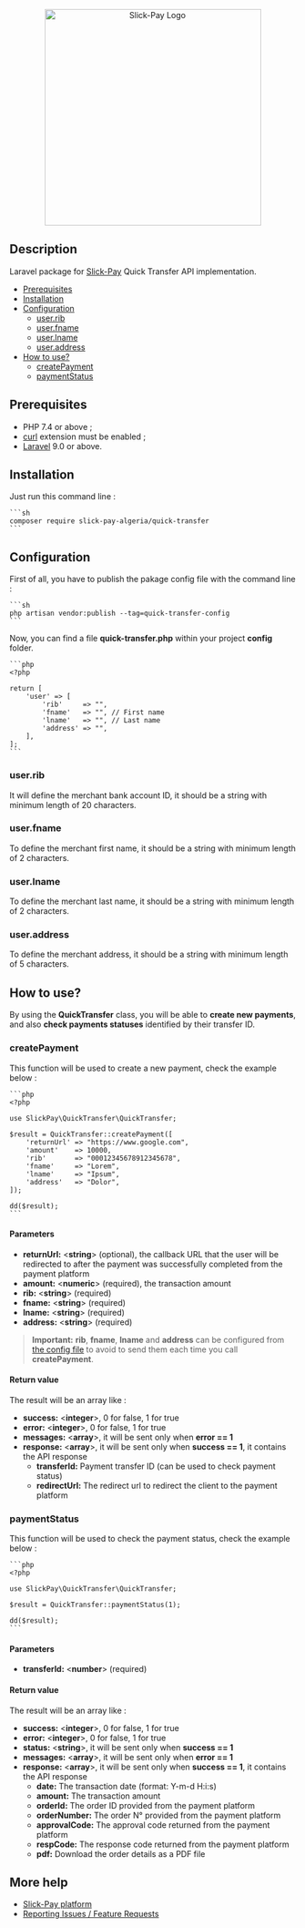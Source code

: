 <p align="center"><a href="https://slick-pay.com" target="_blank"><img src="https://azimutbscenter.com/logos/slick-pay.png" width="380" height="auto" alt="Slick-Pay Logo"></a></p>

## Description

Laravel package for [Slick-Pay](https://slick-pay.com) Quick Transfer API implementation.

* [Prerequisites](#prerequisites)
* [Installation](#installation)
* [Configuration](#configuration)
    * [user.rib](#user.rib)
    * [user.fname](#user.fname)
    * [user.lname](#user.lname)
    * [user.address](#user.address)
* [How to use?](#how-to-use)
    * [createPayment](#createPayment)
    * [paymentStatus](#checkStatus)

## Prerequisites

   - PHP 7.4 or above ;
   - [curl](https://secure.php.net/manual/en/book.curl.php) extension must be enabled ;
   - [Laravel](https://laravel.com) 9.0 or above.

## Installation

Just run this command line :

    ```sh
	composer require slick-pay-algeria/quick-transfer
    ```

## Configuration

First of all, you have to publish the pakage config file with the command line :

    ```sh
    php artisan vendor:publish --tag=quick-transfer-config
    ```

Now, you can find a file **quick-transfer.php** within your project **config** folder.

    ```php
    <?php

    return [
        'user' => [
            'rib'     => "",
            'fname'   => "", // First name
            'lname'   => "", // Last name
            'address' => "",
        ],
    ];
    ```

### user.rib

It will define the merchant bank account ID, it should be a string with minimum length of 20 characters.

### user.fname

To define the merchant first name, it should be a string with minimum length of 2 characters.

### user.lname

To define the merchant last name, it should be a string with minimum length of 2 characters.

### user.address

To define the merchant address, it should be a string with minimum length of 5 characters.

## How to use?

By using the **QuickTransfer** class, you will be able to **create new payments**, and also **check payments statuses** identified by their transfer ID.

### createPayment

This function will be used to create a new payment, check the example below :

    ```php
    <?php

    use SlickPay\QuickTransfer\QuickTransfer;

    $result = QuickTransfer::createPayment([
        'returnUrl' => "https://www.google.com",
        'amount'    => 10000,
        'rib'       => "00012345678912345678",
        'fname'     => "Lorem",
        'lname'     => "Ipsum",
        'address'   => "Dolor",
    ]);

    dd($result);
    ```

#### Parameters

* **returnUrl:** <**string**> (optional), the callback URL that the user will be redirected to after the payment was successfully completed from the payment platform
* **amount:** <**numeric**> (required), the transaction amount
* **rib:** <**string**> (required)
* **fname:** <**string**> (required)
* **lname:** <**string**> (required)
* **address:** <**string**> (required)

> **Important:** **rib**, **fname**, **lname** and **address** can be configured from [the config file](#configuration) to avoid to send them each time you call **createPayment**.

#### Return value

The result will be an array like : 

* **success:** <**integer**>, 0 for false, 1 for true
* **error:** <**integer**>, 0 for false, 1 for true
* **messages:** <**array**>, it will be sent only when **error == 1**
* **response:** <**array**>, it will be sent only when **success == 1**, it contains the API response
    * **transferId:** Payment transfer ID (can be used to check payment status)
    * **redirectUrl:** The redirect url to redirect the client to the payment platform

### paymentStatus

This function will be used to check the payment status, check the example below :

    ```php
    <?php

    use SlickPay\QuickTransfer\QuickTransfer;

    $result = QuickTransfer::paymentStatus(1);

    dd($result);
    ```

#### Parameters

* **transferId:** <**number**> (required)

#### Return value

The result will be an array like : 

* **success:** <**integer**>, 0 for false, 1 for true
* **error:** <**integer**>, 0 for false, 1 for true
* **status:** <**string**>, it will be sent only when **success == 1**
* **messages:** <**array**>, it will be sent only when **error == 1**
* **response:** <**array**>, it will be sent only when **success == 1**, it contains the API response
    * **date:** The transaction date (format: Y-m-d H:i:s)
    * **amount:** The transaction amount
    * **orderId:** The order ID provided from the payment platform
    * **orderNumber:** The order N° provided from the payment platform
    * **approvalCode:** The approval code returned from the payment platform
    * **respCode:** The response code returned from the payment platform
    * **pdf:** Download the order details as a PDF file

## More help
   * [Slick-Pay platform](https://slick-pay.com)
   * [Reporting Issues / Feature Requests](https://github.com/Slick-Pay-Algeria/quick-transfer/issues)